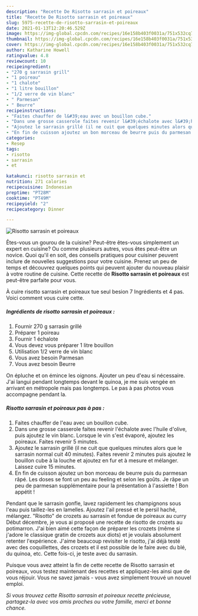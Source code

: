 ```yaml
---
description: "Recette De Risotto sarrasin et poireaux"
title: "Recette De Risotto sarrasin et poireaux"
slug: 5975-recette-de-risotto-sarrasin-et-poireaux
date: 2021-01-13T12:20:46.529Z
image: https://img-global.cpcdn.com/recipes/16e158b403f0031a/751x532cq70/risotto-sarrasin-et-poireaux-photo-principale-de-la-recette.jpg
thumbnail: https://img-global.cpcdn.com/recipes/16e158b403f0031a/751x532cq70/risotto-sarrasin-et-poireaux-photo-principale-de-la-recette.jpg
cover: https://img-global.cpcdn.com/recipes/16e158b403f0031a/751x532cq70/risotto-sarrasin-et-poireaux-photo-principale-de-la-recette.jpg
author: Katharine Howell
ratingvalue: 4.8
reviewcount: 10
recipeingredient:
- "270 g sarrasin grill"
- "1 poireau"
- "1 chalote"
- "1 litre bouillon"
- "1/2 verre de vin blanc"
- " Parmesan"
- " Beurre"
recipeinstructions:
- "Faites chauffer de l&#39;eau avec un bouillon cube."
- "Dans une grosse casserole faites revenir l&#39;échalote avec l&#39;huile d&#39;olive, puis ajoutez le vin blanc. Lorsque le vin s&#39;est évaporé, ajoutez les poireaux. Faites revenir 5 minutes."
- "Ajoutez le sarrasin grillé (il ne cuit que quelques minutes alors que le sarrasin normal cuit 40 minutes). Faites revenir 2 minutes puis ajoutez le bouillon cube à la louche et ajoutez en fur et à mesure et mélanger. Laissez cuire 15 minutes."
- "En fin de cuisson ajoutez un bon morceau de beurre puis du parmesan râpé. Les doses se font un peu au feeling et selon les goûts. Je râpe un peu de parmesan supplémentaire pour la présentation à l&#39;assiette ! Bon appétit !"
categories:
- Resep
tags:
- risotto
- sarrasin
- et

katakunci: risotto sarrasin et 
nutrition: 271 calories
recipecuisine: Indonesian
preptime: "PT28M"
cooktime: "PT49M"
recipeyield: "2"
recipecategory: Dinner

---
```



![Risotto sarrasin et poireaux](https://img-global.cpcdn.com/recipes/16e158b403f0031a/751x532cq70/risotto-sarrasin-et-poireaux-photo-principale-de-la-recette.jpg)

Êtes-vous un gourou de la cuisine? Peut-être êtes-vous simplement un expert en cuisine? Ou comme plusieurs autres, vous êtes peut-être un novice. Quoi qu'il en soit, des conseils pratiques pour cuisiner peuvent inclure de nouvelles suggestions pour votre cuisine. Prenez un peu de temps et découvrez quelques points qui peuvent ajouter du nouveau plaisir à votre routine de cuisine. Cette recette de <strong> Risotto sarrasin et poireaux </strong> est peut-être parfaite pour vous.

<!--inarticleads1-->

À cuire risotto sarrasin et poireaux tue seul besion 7 Ingrédients et 4 pas. Voici comment vous cuire cette.

##### Ingrédients de risotto sarrasin et poireaux :

1. Fournir 270 g sarrasin grillé
1. Préparer 1 poireau
1. Fournir 1 échalote
1. Vous devez vous préparer 1 litre bouillon
1. Utilisation 1/2 verre de vin blanc
1. Vous avez besoin  Parmesan
1. Vous avez besoin  Beurre


On épluche et on émince les oignons. Ajouter un peu d&#39;eau si nécessaire. J&#39;ai langui pendant longtemps devant le quinoa, je me suis vengée en arrivant en métropole mais pas longtemps. Le pas à pas photos vous accompagne pendant la. 

<!--inarticleads2-->

##### Risotto sarrasin et poireaux pas à pas :

1. Faites chauffer de l&#39;eau avec un bouillon cube.
1. Dans une grosse casserole faites revenir l&#39;échalote avec l&#39;huile d&#39;olive, puis ajoutez le vin blanc. Lorsque le vin s&#39;est évaporé, ajoutez les poireaux. Faites revenir 5 minutes.
1. Ajoutez le sarrasin grillé (il ne cuit que quelques minutes alors que le sarrasin normal cuit 40 minutes). Faites revenir 2 minutes puis ajoutez le bouillon cube à la louche et ajoutez en fur et à mesure et mélanger. Laissez cuire 15 minutes.
1. En fin de cuisson ajoutez un bon morceau de beurre puis du parmesan râpé. Les doses se font un peu au feeling et selon les goûts. Je râpe un peu de parmesan supplémentaire pour la présentation à l&#39;assiette ! Bon appétit !


Pendant que le sarrasin gonfle, lavez rapidement les champignons sous l&#39;eau puis taillez-les en lamelles. Ajoutez l&#39;ail pressé et le persil haché, mélangez. &#34;Risotto&#34; de crozets au sarrasin et fondue de poireaux au curry Début décembre, je vous ai proposé une recette de risotto de crozets au potimarron. J&#39;ai bien aimé cette façon de préparer les crozets (même si j&#39;adore le classique gratin de crozets aux diots) et je voulais absolument retenter l&#39;expérience. J&#39;aime beaucoup revisiter le risotto, j&#39;ai déjà testé avec des coquillettes, des crozets et il est possible de le faire avec du blé, du quinoa, etc. Cette fois-ci, je teste avec du sarrasin. 

<!--inarticleads1-->

<p>
Puisque vous avez atteint la fin de cette recette de Risotto sarrasin et poireaux, vous testez maintenant des recettes et appliquez-les ainsi que de vous réjouir. Vous ne savez jamais - vous avez simplement trouvé un nouvel emploi.
</p>

<p>
<i>Si vous trouvez cette Risotto sarrasin et poireaux recette précieuse, partagez-la avec vos amis proches ou votre famille, merci et bonne chance.</i>
</p>
